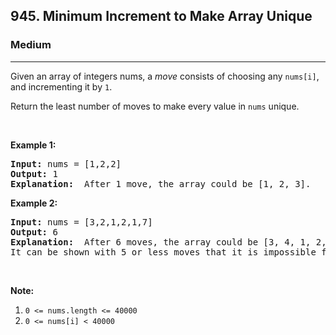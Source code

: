 <h2>945. Minimum Increment to Make Array Unique</h2><h3>Medium</h3><hr><div><p>Given an array of integers nums, a <em>move</em> consists of choosing any <code>nums[i]</code>, and incrementing it by <code>1</code>.</p>

<p>Return the least number of moves to make every value in <code>nums</code> unique.</p>

<p>&nbsp;</p>

<p><strong>Example 1:</strong></p>

<pre><strong>Input: </strong>nums = <span id="example-input-1-1">[1,2,2]</span>
<strong>Output: </strong><span id="example-output-1">1</span>
<strong>Explanation: </strong> After 1 move, the array could be [1, 2, 3].
</pre>

<div>
<p><strong>Example 2:</strong></p>

<pre><strong>Input: </strong>nums = <span id="example-input-2-1">[3,2,1,2,1,7]</span>
<strong>Output: </strong><span id="example-output-2">6</span>
<strong>Explanation: </strong> After 6 moves, the array could be [3, 4, 1, 2, 5, 7].
It can be shown with 5 or less moves that it is impossible for the array to have all unique values.
</pre>

<p>&nbsp;</p>
</div>

<p><strong>Note:</strong></p>

<ol>
	<li><code>0 &lt;= nums.length &lt;= 40000</code></li>
	<li><code>0 &lt;= nums[i] &lt; 40000</code></li>
</ol>

<div>
<div>&nbsp;</div>
</div>
</div>